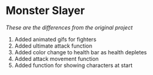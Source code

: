 # Monster Slayer
*These are the differences from the original project*
1. Added animated gifs for fighters
1. Added ultimate attack function
1. Added color change to health bar as health depletes
1. Added attack movement function
1. Added function for showing characters at start
